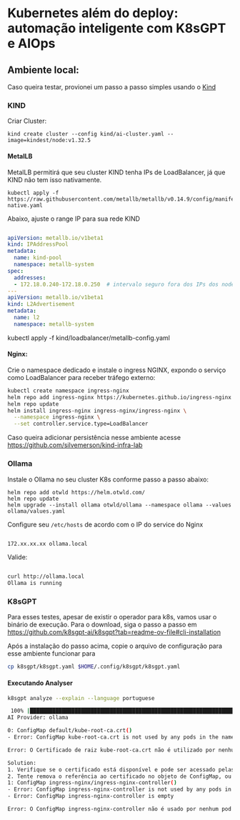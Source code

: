 # Kubernetes além do deploy: automação inteligente com K8sGPT e AIOps


## Ambiente local: 

Caso queira testar, provionei um passo a passo simples usando o [Kind](https://kind.sigs.k8s.io/docs/user/quick-start/#installation)


### KIND

Criar Cluster:

```
kind create cluster --config kind/ai-cluster.yaml --image=kindest/node:v1.32.5
```
#### MetalLB

MetalLB permitirá que seu cluster KIND tenha IPs de LoadBalancer, já que KIND não tem isso nativamente.

```
kubectl apply -f https://raw.githubusercontent.com/metallb/metallb/v0.14.9/config/manifests/metallb-native.yaml
```
Abaixo,  ajuste o range IP para sua rede KIND

```yaml

apiVersion: metallb.io/v1beta1
kind: IPAddressPool
metadata:
  name: kind-pool
  namespace: metallb-system
spec:
  addresses:
  - 172.18.0.240-172.18.0.250  # intervalo seguro fora dos IPs dos nodes
---
apiVersion: metallb.io/v1beta1
kind: L2Advertisement
metadata:
  name: l2
  namespace: metallb-system

```
kubectl apply -f kind/loadbalancer/metallb-config.yaml


#### Nginx:

Crie o namespace dedicado e instale o ingress NGINX, expondo o serviço como LoadBalancer para receber tráfego externo:

```bash
kubectl create namespace ingress-nginx
helm repo add ingress-nginx https://kubernetes.github.io/ingress-nginx
helm repo update
helm install ingress-nginx ingress-nginx/ingress-nginx \
  --namespace ingress-nginx \
  --set controller.service.type=LoadBalancer

```

Caso queira adicionar persistência nesse ambiente acesse https://github.com/silvemerson/kind-infra-lab



### Ollama

Instale o Ollama no seu cluster K8s conforme passo a passo abaixo:

```
helm repo add otwld https://helm.otwld.com/
helm repo update
helm upgrade --install ollama otwld/ollama --namespace ollama --values ollama/values.yaml
```


Configure seu ```/etc/hosts``` de acordo com o IP do service do Nginx

```bash

172.xx.xx.xx ollama.local

```


Valide: 

```bash

curl http://ollama.local
Ollama is running

```

### K8sGPT

Para esses testes, apesar de existir o operador para k8s, vamos usar o binário de execução. Para o download, siga o passo a passo em https://github.com/k8sgpt-ai/k8sgpt?tab=readme-ov-file#cli-installation


Após a instalação do passo acima, copie o arquivo de configuração para esse ambiente funcionar para

```bash
cp k8sgpt/k8sgpt.yaml $HOME/.config/k8sgpt/k8sgpt.yaml
```
#### Executando Analyser

```bash
k8sgpt analyze --explain --language portuguese

 100% |█████████████████████████████████████████████████████████████████████████████████████████████████████████████████████████████████████████████████████████████████| (16/16, 8 it/min)           
AI Provider: ollama

0: ConfigMap default/kube-root-ca.crt()
- Error: ConfigMap kube-root-ca.crt is not used by any pods in the namespace

Error: O Certificado de raiz kube-root-ca.crt não é utilizado por nenhum pod no namespace.

Solution:
1. Verifique se o certificado está disponível e pode ser acessado pelas contas do Kubernetes no namespace.
2. Tente remova o referência ao certificado no objeto de ConfigMap, ou adicione uma referência corretamente no objeto de Pod.
1: ConfigMap ingress-nginx/ingress-nginx-controller()
- Error: ConfigMap ingress-nginx-controller is not used by any pods in the namespace
- Error: ConfigMap ingress-nginx-controller is empty

Error: O ConfigMap ingress-nginx-controller não é usado por nenhum pod no namespace e está vazi


```
